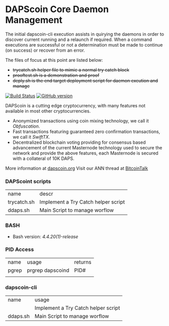 DAPScoin Core Daemon Management
=====================================

The initial dapscoin-cli execution assists in quirying the daemons in order to discover current running and a relaunch if required.  When a command executions are successful or not a determination must be made to continue (on success) or recover from an error.

The files of focus at this point are listed below:
 
   * ~~trycatch.sh helper file to mimic a normal try catch block~~ 
   * ~~prooftest.sh is a demonstration and proof~~ 
   * ~~deply.sh is the end target deployment script for daemon excution and manage~~ 


[![Build Status](https://travis-ci.org/DAPScoin-Project/DAPScoin.svg?branch=master)](https://travis-ci.org/DAPScoin-Project/DAPScoin) [![GitHub version](https://badge.fury.io/gh/DAPScoin-Project%2FDAPScoin.svg)](https://badge.fury.io/gh/DAPScoin-Project%2FDAPScoin)

DAPScoin is a cutting edge cryptocurrency, with many features not available in most other cryptocurrencies.
- Anonymized transactions using coin mixing technology, we call it _Obfuscation_.
- Fast transactions featuring guaranteed zero confirmation transactions, we call it _SwiftTX_.
- Decentralized blockchain voting providing for consensus based advancement of the current Masternode
  technology used to secure the network and provide the above features, each Masternode is secured
  with a collateral of 10K DAPS.

More information at [dapscoin.org](http://www.dapscoin.org) Visit our ANN thread at [BitcoinTalk](http://www.bitcointalk.org/index.php?topic=1262920)

### DAPScoint scripts
<table>
<tr><td>name</td><td>descr</td></tr>
<tr><td>trycatch.sh</td><td>Implement a Try Catch helper script</td></tr>
 <tr><td>ddaps.sh</td><td>Main Script to manage worflow</td></tr> 
</table>

### BASH 
   * Bash version: *4.4.20(1)-release*
   
### PID Access
<table>
<tr><td>name</td><td>usage</td><td>returns</td></tr>
 <tr><td>pgrep</td><td>prgrep dapscoind</td><td>PID#</td></tr>
 <tr><td> </td><td> </td><td> </td></tr>
</table>

   
### dapscoin-cli
<table>
<tr><td>name</td><td>usage</td></tr>
<tr><td></td><td>Implement a Try Catch helper script</td></tr>
 <tr><td>ddaps.sh</td><td>Main Script to manage worflow</td></tr> 
</table>
